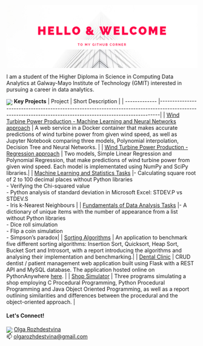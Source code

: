 <img align="center" src="https://raw.githubusercontent.com/olgarozhdestvina/olgarozhdestvina/main/hello%20and%20welcome.png"> 

I am a student of the Higher Diploma in Science in Computing Data Analytics at Galway-Mayo Institute of Technology (GMIT) interested in pursuing a career in data analytics. 

<img align="center" height=19 src="https://image.flaticon.com/icons/png/512/1454/1454964.png"> **Key Projects**
| Project | Short Description                                                                                                                                               |
| ------------- |------------------------------------------------------------------------------------------------------------------------------------------------------------|
| [Wind Turbine Power Production - Machine Learning and Neural Networks approach](https://github.com/olgarozhdestvina/Machine-Learning-and-Statistics-Project) | A web service in a Docker container that makes accurate predictions of wind turbine power from given wind speed, as well as Jupyter Notebook comparing three models, Polynomial interpolation, Decision Tree and Neural Networks. |
| [Wind Turbine Power Production - Regression approach](https://github.com/olgarozhdestvina/Fundamentals-of-Data-Analysis-Project) | Two models, Simple Linear Regression and Polynomial Regression, that make predictions of wind turbine power from given wind speed. Each model is implementated using NumPy and SciPy libraries.|
| [Machine Learning and Statistics Tasks](https://github.com/olgarozhdestvina/Machine-Learning-and-Statistics-Tasks) |- Calculating square root of 2 to 100 decimal places without Python libraries<br>- Verifying the Chi-squared value<br>- Python analysis of standard deviation in Microsoft Excel: STDEV.P vs STDEV.S<br>- Iris k-Nearest Neighbours |
| [Fundamentals of Data Analysis Tasks](https://github.com/olgarozhdestvina/Fundamentals-of-Data-Analysis-Tasks) |- A dictionary of unique items with the number of appearance from a list without Python libraries<br>- Dice roll simulation<br>- Flip a coin simulation<br>- Simpson’s paradox|
| [Sorting Algorithms](https://github.com/olgarozhdestvina/Sorting-Algorithms) | An application to benchmark five different sorting algorithms: Insertion Sort, Quicksort, Heap Sort, Bucket Sort and Introsort, with a report introducing the algorithms and analysing their implementation and benchmarking.|
| [Dental Clinic](https://github.com/olgarozhdestvina/Data-Representation-Project) | CRUD dentist / patient management web application built using Flask with a REST API and MySQL database. The application hosted online on PythonAnywhere [here](http://olgarozhdestvina.pythonanywhere.com/). |
| [Shop Simulator](https://github.com/olgarozhdestvina/Multi-paradigm-Programming) | Three programs simulating a shop employing C Procedural Programming, Python Procedural Programming and Java Object Oriented Programming, as well as a report outlining similarities and differences between the procedural and the object-oriented approach. |

#### Let's Connect!
<img align="center" height=19 src='https://icons-for-free.com/iconfiles/png/512/linked+linkedin+logo+social+icon-1320191784782940875.png'> [Olga Rozhdestvina](https://www.linkedin.com/in/olgarozhdestvina/)<br>
📫 olgarozhdestvina@gmail.com
